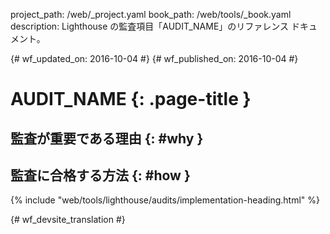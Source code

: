 project_path: /web/_project.yaml
book_path: /web/tools/_book.yaml
description: Lighthouse の監査項目「AUDIT_NAME」のリファレンス ドキュメント。

{# wf_updated_on: 2016-10-04 #}
{# wf_published_on: 2016-10-04 #}

#  AUDIT_NAME {: .page-title }

##  監査が重要である理由 {: #why }

##  監査に合格する方法 {: #how }

{% include "web/tools/lighthouse/audits/implementation-heading.html" %}


{# wf_devsite_translation #}
